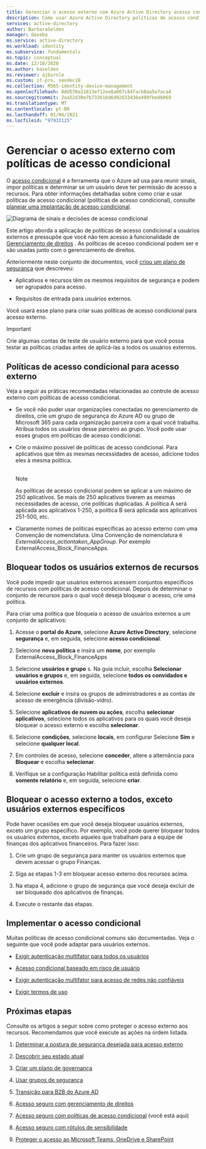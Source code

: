```yaml
---
title: Gerenciar o acesso externo com Azure Active Directory acesso condicional
description: Como usar Azure Active Directory políticas de acesso condicional para proteger o acesso externo aos recursos.
services: active-directory
author: BarbaraSelden
manager: daveba
ms.service: active-directory
ms.workload: identity
ms.subservice: fundamentals
ms.topic: conceptual
ms.date: 12/18/2020
ms.author: baselden
ms.reviewer: ajburnle
ms.custom: it-pro, seodec18
ms.collection: M365-identity-device-management
ms.openlocfilehash: 8dd570a31813ef12ee8a007c84facb8aa5e7aca4
ms.sourcegitcommit: 2aa52d30e7b733616d6d92633436e499fbe8b069
ms.translationtype: MT
ms.contentlocale: pt-BR
ms.lasthandoff: 01/06/2021
ms.locfileid: "97933125"
---
```

# <a name="manage-external-access-with-conditional-access-policies"></a>Gerenciar o acesso externo com políticas de acesso condicional 

O [acesso condicional](../conditional-access/overview.md) é a ferramenta que o Azure ad usa para reunir sinais, impor políticas e determinar se um usuário deve ter permissão de acesso a recursos. Para obter informações detalhadas sobre como criar e usar políticas de acesso condicional (políticas de acesso condicional), consulte [planejar uma implantação de acesso condicional](../conditional-access/plan-conditional-access.md). 

![Diagrama de sinais e decisões de acesso condicional](media/secure-external-access//7-conditional-access-signals.png)



Este artigo aborda a aplicação de políticas de acesso condicional a usuários externos e pressupõe que você não tem acesso à funcionalidade de [Gerenciamento de direitos](../governance/entitlement-management-overview.md) . As políticas de acesso condicional podem ser e são usadas junto com o gerenciamento de direitos.

Anteriormente neste conjunto de documentos, você [criou um plano de segurança](3-secure-access-plan.md) que descreveu:

* Aplicativos e recursos têm os mesmos requisitos de segurança e podem ser agrupados para acesso.

* Requisitos de entrada para usuários externos.

Você usará esse plano para criar suas políticas de acesso condicional para acesso externo. 

> [!IMPORTANT]
> Crie algumas contas de teste de usuário externo para que você possa testar as políticas criadas antes de aplicá-las a todos os usuários externos.

## <a name="conditional-access-policies-for-external-access"></a>Políticas de acesso condicional para acesso externo

Veja a seguir as práticas recomendadas relacionadas ao controle de acesso externo com políticas de acesso condicional.

* Se você não puder usar organizações conectadas no gerenciamento de direitos, crie um grupo de segurança do Azure AD ou grupo de Microsoft 365 para cada organização parceira com a qual você trabalha. Atribua todos os usuários desse parceiro ao grupo. Você pode usar esses grupos em políticas de acesso condicional.

* Crie o máximo possível de políticas de acesso condicional. Para aplicativos que têm as mesmas necessidades de acesso, adicione todos eles à mesma política.  
‎ 
   > [!NOTE]
   > As políticas de acesso condicional podem se aplicar a um máximo de 250 aplicativos. Se mais de 250 aplicativos tiverem as mesmas necessidades de acesso, crie políticas duplicadas. A política A será aplicada aos aplicativos 1-250, a política B será aplicada aos aplicativos 251-500, etc.

* Claramente nomes de políticas específicas ao acesso externo com uma Convenção de nomenclatura. Uma Convenção de nomenclatura é *ExternalAccess_actiontaken_AppGroup*. Por exemplo ExternalAccess_Block_FinanceApps.

## <a name="block-all-external-users-from-resources"></a>Bloquear todos os usuários externos de recursos

Você pode impedir que usuários externos acessem conjuntos específicos de recursos com políticas de acesso condicional. Depois de determinar o conjunto de recursos para o qual você deseja bloquear o acesso, crie uma política.

Para criar uma política que bloqueia o acesso de usuários externos a um conjunto de aplicativos:

1. Acesse o **portal do Azure**, selecione **Azure Active Directory**, selecione **segurança** e, em seguida, selecione **acesso condicional**.

2. Selecione **nova política** e insira um **nome**, por exemplo ExternalAccess_Block_FinanceApps

3. Selecione **usuários e grupo** s. Na guia incluir, escolha **Selecionar usuários e grupos** e, em seguida, selecione **todos os convidados e usuários externos**. 

4. Selecione **excluir** e insira os grupos de administradores e as contas de acesso de emergência (divisão-vidro).

5. Selecione **aplicativos de nuvem ou ações**, escolha **selecionar aplicativos**, selecione todos os aplicativos para os quais você deseja bloquear o acesso externo e escolha **selecionar**.

6. Selecione **condições**, selecione **locais**, em configurar Selecione **Sim** e selecione **qualquer local**.

7. Em controles de acesso, selecione **conceder**, altere a alternância para **Bloquear** e escolha **selecionar**.

8. Verifique se a configuração Habilitar política está definida como **somente relatório** e, em seguida, selecione **criar**.

## <a name="block-external-access-to-all-except-specific-external-users"></a>Bloquear o acesso externo a todos, exceto usuários externos específicos

Pode haver ocasiões em que você deseja bloquear usuários externos, exceto um grupo específico. Por exemplo, você pode querer bloquear todos os usuários externos, exceto aqueles que trabalham para a equipe de finanças dos aplicativos financeiros. Para fazer isso:

1. Crie um grupo de segurança para manter os usuários externos que devem acessar o grupo Finanças.

2. Siga as etapas 1-3 em bloquear acesso externo dos recursos acima.

3. Na etapa 4, adicione o grupo de segurança que você deseja excluir de ser bloqueado dos aplicativos de finanças.

4. Execute o restante das etapas.

## <a name="implement-conditional-access"></a>Implementar o acesso condicional

Muitas políticas de acesso condicional comuns são documentadas. Veja o seguinte que você pode adaptar para usuários externos.

* [Exigir autenticação multifator para todos os usuários](../conditional-access/howto-conditional-access-policy-all-users-mfa.md)

* [Acesso condicional baseado em risco de usuário](../conditional-access/howto-conditional-access-policy-risk-user.md)

* [Exigir autenticação multifator para acesso de redes não confiáveis](../conditional-access/untrusted-networks.md) 

* [Exigir termos de uso](../conditional-access/terms-of-use.md)

## <a name="next-steps"></a>Próximas etapas

Consulte os artigos a seguir sobre como proteger o acesso externo aos recursos. Recomendamos que você execute as ações na ordem listada.

1. [Determinar a postura de segurança desejada para acesso externo](1-secure-access-posture.md)

2. [Descobrir seu estado atual](2-secure-access-current-state.md)

3. [Criar um plano de governança](3-secure-access-plan.md)

4. [Usar grupos de segurança](4-secure-access-groups.md)

5. [Transição para B2B do Azure AD](5-secure-access-b2b.md)

6. [Acesso seguro com gerenciamento de direitos](6-secure-access-entitlement-managment.md)

7. [Acesso seguro com políticas de acesso condicional](7-secure-access-conditional-access.md) (você está aqui)

8. [Acesso seguro com rótulos de sensibilidade](8-secure-access-sensitivity-labels.md)

9. [Proteger o acesso ao Microsoft Teams, OneDrive e SharePoint](9-secure-access-teams-sharepoint.md)
